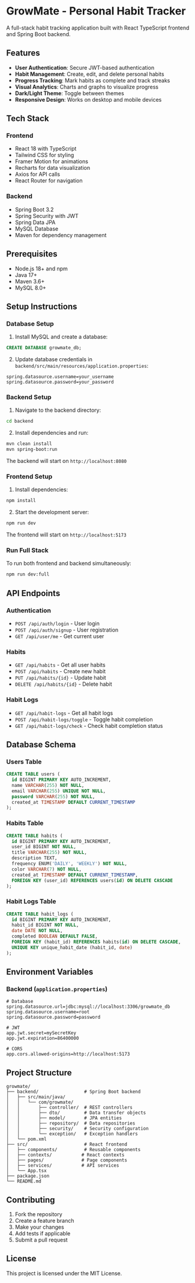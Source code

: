 # GrowMate - Personal Habit Tracker

A full-stack habit tracking application built with React TypeScript frontend and Spring Boot backend.

## Features

- **User Authentication**: Secure JWT-based authentication
- **Habit Management**: Create, edit, and delete personal habits
- **Progress Tracking**: Mark habits as complete and track streaks
- **Visual Analytics**: Charts and graphs to visualize progress
- **Dark/Light Theme**: Toggle between themes
- **Responsive Design**: Works on desktop and mobile devices

## Tech Stack

### Frontend
- React 18 with TypeScript
- Tailwind CSS for styling
- Framer Motion for animations
- Recharts for data visualization
- Axios for API calls
- React Router for navigation

### Backend
- Spring Boot 3.2
- Spring Security with JWT
- Spring Data JPA
- MySQL Database
- Maven for dependency management

## Prerequisites

- Node.js 18+ and npm
- Java 17+
- Maven 3.6+
- MySQL 8.0+

## Setup Instructions

### Database Setup

1. Install MySQL and create a database:
```sql
CREATE DATABASE growmate_db;
```

2. Update database credentials in `backend/src/main/resources/application.properties`:
```properties
spring.datasource.username=your_username
spring.datasource.password=your_password
```

### Backend Setup

1. Navigate to the backend directory:
```bash
cd backend
```

2. Install dependencies and run:
```bash
mvn clean install
mvn spring-boot:run
```

The backend will start on `http://localhost:8080`

### Frontend Setup

1. Install dependencies:
```bash
npm install
```

2. Start the development server:
```bash
npm run dev
```

The frontend will start on `http://localhost:5173`

### Run Full Stack

To run both frontend and backend simultaneously:
```bash
npm run dev:full
```

## API Endpoints

### Authentication
- `POST /api/auth/login` - User login
- `POST /api/auth/signup` - User registration
- `GET /api/user/me` - Get current user

### Habits
- `GET /api/habits` - Get all user habits
- `POST /api/habits` - Create new habit
- `PUT /api/habits/{id}` - Update habit
- `DELETE /api/habits/{id}` - Delete habit

### Habit Logs
- `GET /api/habit-logs` - Get all habit logs
- `POST /api/habit-logs/toggle` - Toggle habit completion
- `GET /api/habit-logs/check` - Check habit completion status

## Database Schema

### Users Table
```sql
CREATE TABLE users (
  id BIGINT PRIMARY KEY AUTO_INCREMENT,
  name VARCHAR(255) NOT NULL,
  email VARCHAR(255) UNIQUE NOT NULL,
  password VARCHAR(255) NOT NULL,
  created_at TIMESTAMP DEFAULT CURRENT_TIMESTAMP
);
```

### Habits Table
```sql
CREATE TABLE habits (
  id BIGINT PRIMARY KEY AUTO_INCREMENT,
  user_id BIGINT NOT NULL,
  title VARCHAR(255) NOT NULL,
  description TEXT,
  frequency ENUM('DAILY', 'WEEKLY') NOT NULL,
  color VARCHAR(7) NOT NULL,
  created_at TIMESTAMP DEFAULT CURRENT_TIMESTAMP,
  FOREIGN KEY (user_id) REFERENCES users(id) ON DELETE CASCADE
);
```

### Habit Logs Table
```sql
CREATE TABLE habit_logs (
  id BIGINT PRIMARY KEY AUTO_INCREMENT,
  habit_id BIGINT NOT NULL,
  date DATE NOT NULL,
  completed BOOLEAN DEFAULT FALSE,
  FOREIGN KEY (habit_id) REFERENCES habits(id) ON DELETE CASCADE,
  UNIQUE KEY unique_habit_date (habit_id, date)
);
```

## Environment Variables

### Backend (`application.properties`)
```properties
# Database
spring.datasource.url=jdbc:mysql://localhost:3306/growmate_db
spring.datasource.username=root
spring.datasource.password=password

# JWT
app.jwt.secret=mySecretKey
app.jwt.expiration=86400000

# CORS
app.cors.allowed-origins=http://localhost:5173
```

## Project Structure

```
growmate/
├── backend/                 # Spring Boot backend
│   ├── src/main/java/
│   │   └── com/growmate/
│   │       ├── controller/  # REST controllers
│   │       ├── dto/         # Data transfer objects
│   │       ├── model/       # JPA entities
│   │       ├── repository/  # Data repositories
│   │       ├── security/    # Security configuration
│   │       └── exception/   # Exception handlers
│   └── pom.xml
├── src/                     # React frontend
│   ├── components/          # Reusable components
│   ├── contexts/           # React contexts
│   ├── pages/              # Page components
│   ├── services/           # API services
│   └── App.tsx
├── package.json
└── README.md
```

## Contributing

1. Fork the repository
2. Create a feature branch
3. Make your changes
4. Add tests if applicable
5. Submit a pull request

## License

This project is licensed under the MIT License.